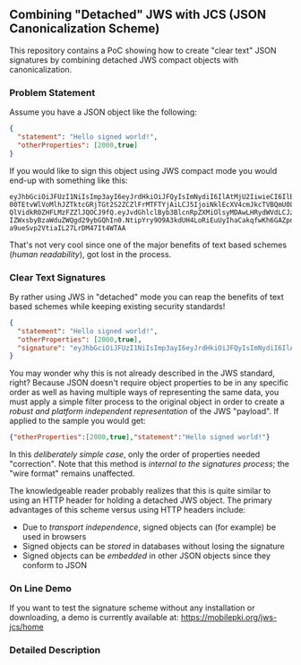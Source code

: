 ## Combining "Detached" JWS with JCS (JSON Canonicalization Scheme)
This repository contains a PoC showing how to create "clear text" JSON signatures
by combining detached JWS compact objects with canonicalization.

### Problem Statement
Assume you have a JSON object like the following:
```json
{
  "statement": "Hello signed world!",
  "otherProperties": [2000,true]
}
```
If you would like to sign this object using JWS compact mode you would end-up with something like this:
```code
eyJhbGciOiJFUzI1NiIsImp3ayI6eyJrdHkiOiJFQyIsImNydiI6IlAtMjU2IiwieCI6IlB4bEpRdTlRNmRPdk
00TEtvWlVoMlhJZTktcGRjTGt2S2ZCZlFrMTFTYjAiLCJ5IjoiNklEcXV4cmJkcTVBQmU0LUhRNzhfZGhNNmVF
QlVidkR0ZHFLMzFZZlJQOCJ9fQ.eyJvdGhlclByb3BlcnRpZXMiOlsyMDAwLHRydWVdLCJzdGF0ZW1lbnQiOiJ
IZWxsbyBzaWduZWQgd29ybGQhIn0.NtipYry9O9A3kdUH4LoRiEuUyIhaCakqfwKh6GAZpnDRUZRGOjiqmYh1G
a9ueSvp2VtiaIL27LrDM47It4WTAA
```
That's not very cool since one of the major benefits of text based schemes (*human readability*), got lost in the process.
### Clear Text Signatures
By rather using JWS in "detached" mode you can reap the benefits of text based schemes while keeping existing security standards!  
```json
{
  "statement": "Hello signed world!",
  "otherProperties": [2000,true],
  "signature": "eyJhbGciOiJFUzI1NiIsImp3ayI6eyJrdHkiOiJFQyIsImNydiI6IlAtMjU2IiwieCI6IlB4bEpRdTlRNmRPdk00TEtvWlVoMlhJZTktcGRjTGt2S2ZCZlFrMTFTYjAiLCJ5IjoiNklEcXV4cmJkcTVBQmU0LUhRNzhfZGhNNmVFQlVidkR0ZHFLMzFZZlJQOCJ9fQ..NtipYry9O9A3kdUH4LoRiEuUyIhaCakqfwKh6GAZpnDRUZRGOjiqmYh1Ga9ueSvp2VtiaIL27LrDM47It4WTAA"
}
```
You may wonder why this is not already described in the JWS standard, right?  Because JSON doesn't require
object properties to be in any specific order as well as having multiple ways of representing the same data, 
you must apply a simple filter process to the original object in order to create a *robust and platform 
independent representation* of the JWS "payload".  If applied to the sample you would get:
```json
{"otherProperties":[2000,true],"statement":"Hello signed world!"}
```
In this *deliberately simple case*, only the order of properties needed "correction".  Note that this method
is *internal to the signatures process*; the "wire format" remains unaffected.

The knowledgeable reader probably realizes that this is quite similar to using an HTTP header for holding a detached JWS object.
The primary advantages of this scheme versus using HTTP headers include:
- Due to *transport independence*, signed objects can (for example) be used in browsers
- Signed objects can be *stored* in databases without losing the signature
- Signed objects can be *embedded* in other JSON objects since they conform to JSON

### On Line Demo
If you want to test the signature scheme without any installation or downloading, a
demo is currently available at: https://mobilepki.org/jws-jcs/home

### Detailed Description

